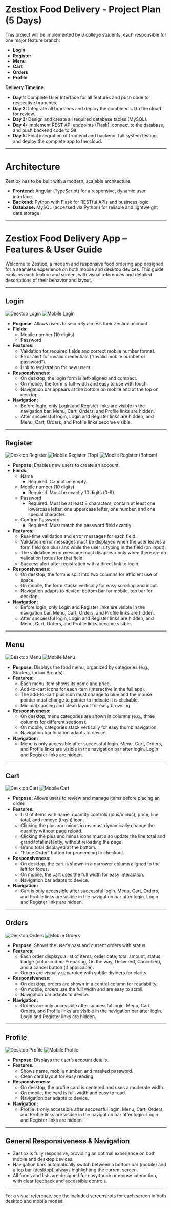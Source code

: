 # Zestiox Food Delivery - Project Plan (5 Days)

This project will be implemented by 6 college students, each responsible for one major feature branch:
- **Login**
- **Register**
- **Menu**
- **Cart**
- **Orders**
- **Profile**

**Delivery Timeline:**
- **Day 1:** Complete User Interface for all features and push code to respective branches.
- **Day 2:** Integrate all branches and deploy the combined UI to the cloud for review.
- **Day 3:** Design and create all required database tables (MySQL).
- **Day 4:** Implement REST API endpoints (Flask), connect to the database, and push backend code to Git.
- **Day 5:** Final integration of frontend and backend, full system testing, and deploy the complete app to the cloud.

---

# Architecture

Zestiox has to be built with a modern, scalable architecture:

- **Frontend:** Angular (TypeScript) for a responsive, dynamic user interface.
- **Backend:** Python with Flask for RESTful APIs and business logic.
- **Database:** MySQL (accessed via Python) for reliable and lightweight data storage.

---

# Zestiox Food Delivery App – Features & User Guide

Welcome to Zestiox, a modern and responsive food ordering app designed for a seamless experience on both mobile and desktop devices. This guide explains each feature and screen, with visual references and detailed descriptions of their behavior and layout.

---

## Login

![Desktop Login](desktop-login.png)
![Mobile Login](mobile-login.png)

- **Purpose:** Allows users to securely access their Zestiox account.
- **Fields:**
  - Mobile number (10 digits)
  - Password
- **Features:**
  - Validation for required fields and correct mobile number format.
  - Error alert for invalid credentials (“Invalid mobile number or password”).
  - Link to registration for new users.
- **Responsiveness:**
  - On desktop, the login form is left-aligned and compact.
  - On mobile, the form is full-width and easy to use with touch.
  - Navigation bar appears at the bottom on mobile and at the top on desktop.
- **Navigation:**
  - Before login, only Login and Register links are visible in the navigation bar. Menu, Cart, Orders, and Profile links are hidden.
  - After successful login, Login and Register links are hidden, and Menu, Cart, Orders, and Profile links become visible.

---

## Register

![Desktop Register](desktop-register.png)
![Mobile Register (Top)](mobile-registration-top.png)
![Mobile Register (Bottom)](mobile-registration-bottom.png)

- **Purpose:** Enables new users to create an account.
- **Fields:**
  - Name  
    - Required. Cannot be empty.
  - Mobile number (10 digits)  
    - Required. Must be exactly 10 digits (0-9).
  - Password  
    - Required. Must be at least 8 characters, contain at least one lowercase letter, one uppercase letter, one number, and one special character.
  - Confirm Password  
    - Required. Must match the password field exactly.
- **Features:**
  - Real-time validation and error messages for each field.
  - Validation error messages must be displayed when the user leaves a form field (on blur) and while the user is typing in the field (on input).
  - The validation error message must disappear only when there are no validation issues for that field.
  - Success alert after registration with a direct link to login.
- **Responsiveness:**
  - On desktop, the form is split into two columns for efficient use of space.
  - On mobile, the form stacks vertically for easy scrolling and input.
  - Navigation adapts to device: bottom bar for mobile, top bar for desktop.
- **Navigation:**
  - Before login, only Login and Register links are visible in the navigation bar. Menu, Cart, Orders, and Profile links are hidden.
  - After successful login, Login and Register links are hidden, and Menu, Cart, Orders, and Profile links become visible.

---

## Menu

![Desktop Menu](desktop-menu.png)
![Mobile Menu](mobile-menu.png)

- **Purpose:** Displays the food menu, organized by categories (e.g., Starters, Indian Breads).
- **Features:**
  - Each menu item shows its name and price.
  - Add-to-cart icons for each item (interactive in the full app).
  - The add-to-cart plus icon must change to blue and the mouse pointer must change to pointer to indicate it is clickable.
  - Minimal spacing and clean layout for easy browsing.
- **Responsiveness:**
  - On desktop, menu categories are shown in columns (e.g., three columns for different sections).
  - On mobile, categories stack vertically for easy thumb navigation.
  - Navigation bar location adapts to device.
- **Navigation:**
  - Menu is only accessible after successful login. Menu, Cart, Orders, and Profile links are visible in the navigation bar after login. Login and Register links are hidden.

---

## Cart

![Desktop Cart](desktop-cart.png)
![Mobile Cart](mobile-cart.png)

- **Purpose:** Allows users to review and manage items before placing an order.
- **Features:**
  - List of items with name, quantity controls (plus/minus), price, line total, and remove (trash) icon.
  - Clicking the plus and minus icons must dynamically change the quantity without page reload.
  - Clicking the plus and minus icons must also update the line total and grand total instantly, without reloading the page.
  - Grand total displayed at the bottom.
  - “Place Order” button for proceeding to checkout.
- **Responsiveness:**
  - On desktop, the cart is shown in a narrower column aligned to the left for focus.
  - On mobile, the cart uses the full width for easy interaction.
  - Navigation bar adapts to device.
- **Navigation:**
  - Cart is only accessible after successful login. Menu, Cart, Orders, and Profile links are visible in the navigation bar after login. Login and Register links are hidden.

---

## Orders

![Desktop Orders](desktop-orders.png)
![Mobile Orders](mobile-orders.png)

- **Purpose:** Shows the user’s past and current orders with status.
- **Features:**
  - Each order displays a list of items, order date, total amount, status badge (color-coded: Preparing, On the way, Delivered, Cancelled), and a cancel button (if applicable).
  - Orders are visually separated with subtle dividers for clarity.
- **Responsiveness:**
  - On desktop, orders are shown in a central column for readability.
  - On mobile, orders use the full width and are easy to scroll.
  - Navigation bar adapts to device.
- **Navigation:**
  - Orders are only accessible after successful login. Menu, Cart, Orders, and Profile links are visible in the navigation bar after login. Login and Register links are hidden.

---

## Profile

![Desktop Profile](desktop-profile.png)
![Mobile Profile](mobile-profile.png)

- **Purpose:** Displays the user’s account details.
- **Features:**
  - Shows name, mobile number, and masked password.
  - Clean card layout for easy reading.
- **Responsiveness:**
  - On desktop, the profile card is centered and uses a moderate width.
  - On mobile, the card is full-width and easy to read.
  - Navigation bar adapts to device.
- **Navigation:**
  - Profile is only accessible after successful login. Menu, Cart, Orders, and Profile links are visible in the navigation bar after login. Login and Register links are hidden.

---

## General Responsiveness & Navigation

- Zestiox is fully responsive, providing an optimal experience on both mobile and desktop devices.
- Navigation bars automatically switch between a bottom bar (mobile) and a top bar (desktop), always highlighting the current screen.
- All forms and lists are designed for easy touch or mouse interaction, with clear feedback and accessible controls.

---

For a visual reference, see the included screenshots for each screen in both desktop and mobile modes.
